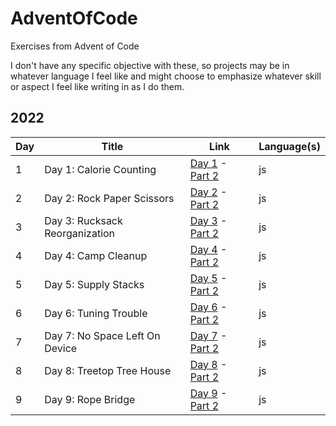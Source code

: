 # AdventOfCode

Exercises from Advent of Code

I don't have any specific objective with these, so projects may be in whatever language I feel like and might choose to emphasize whatever skill or aspect I feel like writing in as I do them.

## 2022

| Day | Title                          | Link                                                                                               | Language(s) |
| --- | ------------------------------ | -------------------------------------------------------------------------------------------------- | ----------- |
| 1   | Day 1: Calorie Counting        | [Day 1](https://adventofcode.com/2022/day/1) - [Part 2](https://adventofcode.com/2022/day/1#part2) | js          |
| 2   | Day 2: Rock Paper Scissors     | [Day 2](https://adventofcode.com/2022/day/2) - [Part 2](https://adventofcode.com/2022/day/2#part2) | js          |
| 3   | Day 3: Rucksack Reorganization | [Day 3](https://adventofcode.com/2022/day/3) - [Part 2](https://adventofcode.com/2022/day/3#part2) | js          |
| 4   | Day 4: Camp Cleanup            | [Day 4](https://adventofcode.com/2022/day/4) - [Part 2](https://adventofcode.com/2022/day/4#part2) | js          |
| 5   | Day 5: Supply Stacks           | [Day 5](https://adventofcode.com/2022/day/5) - [Part 2](https://adventofcode.com/2022/day/5#part2) | js          |
| 6   | Day 6: Tuning Trouble          | [Day 6](https://adventofcode.com/2022/day/6) - [Part 2](https://adventofcode.com/2022/day/6#part2) | js          |
| 7   | Day 7: No Space Left On Device | [Day 7](https://adventofcode.com/2022/day/7) - [Part 2](https://adventofcode.com/2022/day/7#part2) | js          |
| 8   | Day 8: Treetop Tree House      | [Day 8](https://adventofcode.com/2022/day/8) - [Part 2](https://adventofcode.com/2022/day/8#part2) | js          |
| 9   | Day 9: Rope Bridge             | [Day 9](https://adventofcode.com/2022/day/9) - [Part 2](https://adventofcode.com/2022/day/9#part2) | js          |
